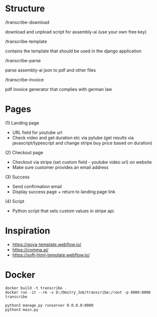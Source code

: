 Structure
=========

/transcribe-download

download and unpload script for assembly-ai (use your own free key)

/transcribe-template 

contains the template that should be used in the django application

/transcribe-parse

parse assembly-ai json to pdf and other files

/transcribe-invoice

pdf invoice generator that complies with german law


Pages
============

(1) Landing page
* URL field for youtube url
* Check video and get duration etc via pytube (get results via javascript/typescript and change stripe buy price based on duration)


(2) Checkout page
* Checkout via stripe (set custom field - youtube video url) on website
* Make sure customer provides an email address

(3) Success
* Send confirmation email
* Display success page + return to landing page link

(4) Script
* Python script that sets custom values in stripe api.


Inspiration
===========

* https://goya-template.webflow.io/
* https://comma.ai/
* https://soft-html-template.webflow.io/


Docker
======

```
docker build -t transcribe .
docker run -it --rm -v D:/Dmitry_Job/transcribe:/root -p 8000:8000 transcribe

python3 manage.py runserver 0.0.0.0:8000
python3 main.py
```